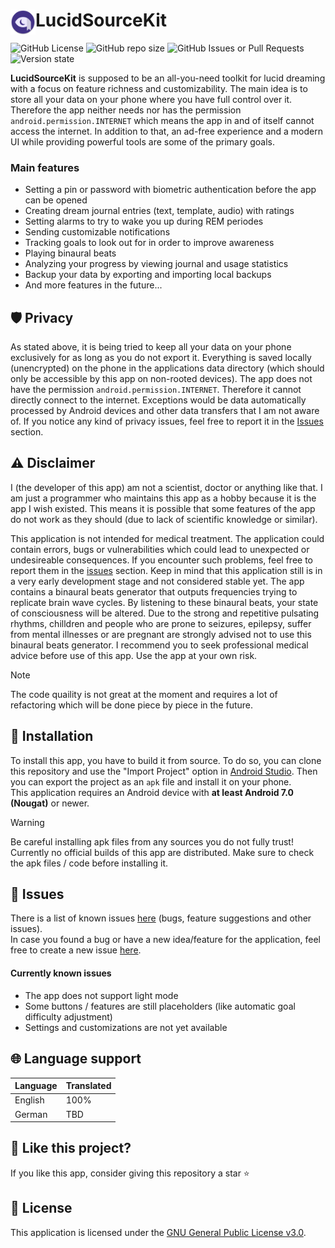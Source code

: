 # <img alt="LucidSourceKit-Icon" align="left" src="https://raw.githubusercontent.com/BitFlaker/lucidsourcekit/main/.github/icon.png" height="40px" /> LucidSourceKit
![GitHub License](https://img.shields.io/github/license/BitFlaker/lucidsourcekit)
![GitHub repo size](https://img.shields.io/github/repo-size/BitFlaker/lucidsourcekit)
![GitHub Issues or Pull Requests](https://img.shields.io/github/issues/BitFlaker/lucidsourcekit)
![Version state](https://img.shields.io/badge/version_state-early_alpha-A04EED)

**LucidSourceKit** is supposed to be an all-you-need toolkit for lucid dreaming with a focus on feature richness and customizability. The main idea is to store all your data on your phone where you have full control over it. Therefore the app neither needs nor has the permission `android.permission.INTERNET` which means the app in and of itself cannot access the internet. In addition to that, an ad-free experience and a modern UI while providing powerful tools are some of the primary goals.

### Main features
* Setting a pin or password with biometric authentication before the app can be opened
* Creating dream journal entries (text, template, audio) with ratings
* Setting alarms to try to wake you up during REM periodes
* Sending customizable notifications
* Tracking goals to look out for in order to improve awareness
* Playing binaural beats
* Analyzing your progress by viewing journal and usage statistics
* Backup your data by exporting and importing local backups
* And more features in the future...

## 🛡️ Privacy
As stated above, it is being tried to keep all your data on your phone exclusively for as long as you do not export it. Everything is saved locally (unencrypted) on the phone in the applications data directory (which should only be accessible by this app on non-rooted devices). The app does not have the permission `android.permission.INTERNET`. Therefore it cannot directly connect to the internet. Exceptions would be data automatically processed by Android devices and other data transfers that I am not aware of. If you notice any kind of privacy issues, feel free to report it in the [Issues](https://github.com/BitFlaker/lucidsourcekit/issues) section.

## ⚠️ Disclaimer
I (the developer of this app) am not a scientist, doctor or anything like that. I am just a programmer who maintains this app as a hobby because it is the app I wish existed. This means it is possible that some features of the app do not work as they should (due to lack of scientific knowledge or similar).

This application is not intended for medical treatment. The application could contain errors, bugs or vulnerabilities which could lead to unexpected or undesireable consequences. If you encounter such problems, feel free to report them in the [issues](https://github.com/BitFlaker/lucidsourcekit/issues) section. Keep in mind that this application still is in a very early development stage and not considered stable yet. The app contains a binaural beats generator that outputs frequencies trying to replicate brain wave cycles. By listening to these binaural beats, your state of consciousness will be altered. Due to the strong and repetitive pulsating rhythms, chilldren and people who are prone to seizures, epilepsy, suffer from mental illnesses or are pregnant are strongly advised not to use this binaural beats generator. I recommend you to seek professional medical advice before use of this app.
Use the app at your own risk.

> [!NOTE]
> The code quaility is not great at the moment and requires a lot of refactoring which will be done piece by piece in the future.

## 🚀 Installation
To install this app, you have to build it from source. To do so, you can clone this repository and use the "Import Project" option in [Android Studio](https://developer.android.com/studio?hl=de). Then you can export the project as an `apk` file and install it on your phone. \
This application requires an Android device with **at least Android 7.0 (Nougat)** or newer.

> [!WARNING]  
> Be careful installing apk files from any sources you do not fully trust! Currently no official builds of this app are distributed. Make sure to check the apk files / code before installing it.

## 🎯 Issues
There is a list of known issues [here](https://github.com/BitFlaker/lucidsourcekit/issues) (bugs, feature suggestions and other issues).\
In case you found a bug or have a new idea/feature for the application, feel free to create a new issue [here](https://github.com/BitFlaker/lucidsourcekit/issues/new).

#### Currently known issues
* The app does not support light mode
* Some buttons / features are still placeholders (like automatic goal difficulty adjustment)
* Settings and customizations are not yet available

## 🌐 Language support
| Language | Translated |
|----------|------------|
| English  | 100%       |
| German   | TBD        |

## 💫 Like this project?
If you like this app, consider giving this repository a star ⭐

## 📜 License
This application is licensed under the [GNU General Public License v3.0](https://choosealicense.com/licenses/gpl-3.0/).

